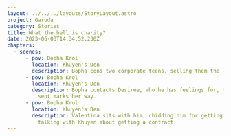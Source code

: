 ```yaml
---
layout: ../../../layouts/StoryLayout.astro
project: Garuda
category: Stories
title: What the hell is charity?
date: 2023-06-03T14:34:52.230Z
chapters:
  - scenes:
      - pov: Bopha Krol
        location: Khuyen's Den
        description: Bopha cons two corporate teens, selling them the location of ‘treasure’
      - pov: Bopha Krol
        location: Khuyen's Den
        description: Bopha contacts Desiree, who he has feelings for, telling her he
          sent marks her way.
      - pov: Bopha Krol
        location: Khuyen's Den
        description: Valentina sits with him, chidding him for getting drunk instead of
          talking with Khuyen about getting a contract.
---
```

